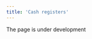 ```yaml
---
title: 'Cash registers'
---
```

The page is under development

[//]: # (В **Розничная торговля** - **Кассы ККМ** отображается список ваших контрольно-кассовых машин. Корректировать список можно при помощи кнопок **Добавить**, **Редактировать** и **Удалить**.)

[//]: # ()
[//]: # (![]&#40;images/Cash_registers_1.png&#41;)

[//]: # ()
[//]: # (*Рис. 1 Список касс ККМ*)

[//]: # ()
[//]: # (  )
[//]: # ()
[//]: # (Чтобы создать новую кассу, необходимо нажать кнопку **Добавить**, откроется форма кассы, в которой надо установить настройки.)

[//]: # ()
[//]: # (![]&#40;images/Cash_registers_2.png&#41;)

[//]: # ()
[//]: # (*Рис. 2 Настройка кассы ККМ*)

[//]: # ()
[//]: # (  )
[//]: # ()
[//]: # (**Наименование** - идентификатор кассы.)

[//]: # ()
[//]: # (**Компания** - укажите [**компанию**]&#40;Partners_directory.md&#41;, которой принадлежит касса.)

[//]: # ()
[//]: # (**Тип реализации** - выберите [**тип реализации**]&#40;Invoice_type.md&#41;, которая будет сформирована для каждой проведенной по кассе покупки.)

[//]: # ()
[//]: # (Обратите внимание, что для автоматического списания проданных товаров и оприходования возвращенных, в типе реализации должно быть настроено автоматическое создание отгрузки и для типа реализации продажи, и для типа реализации возврата.)

[//]: # ()
[//]: # (**Центральная касса** - укажите счет на котором будут аккумулироваться средства центральной кассы. Если данного счета еще нет в системе, его можно настроить в [**карточке компании**]&#40;Partners_directory.md&#41;, либо в модуле **Расчеты** - **Счета**.)

[//]: # ()
[//]: # (**Место хранения** - выберите склад или магазин, с которого реализуются товары. Если такого места хранения еще нет, его можно создать в модуле **Склад** - [**Места хранения**]&#40;Location_settings.md&#41;.)

[//]: # ()
[//]: # (**Драйвер** - выберите драйвер для подключения вашего кассового аппарата из списка доступных.)

[//]: # ()
[//]: # (**Хост** - для ККМ марки Атол укажите устройство, управляющее кассовым оборудованием.)

[//]: # ()
[//]: # (## **Вкладка Компьютер**)

[//]: # ()
[//]: # (Здесь осуществляется привязка кассы к определенному компьютеру. Для этого необходимо отметить галочкой **Вкл**. для имени хоста компьютера. Если привязка создана, то с выбранного компьютера можно будет работать только на данной кассе &#40;рис. 2&#41;.)

[//]: # ()
[//]: # (  )
[//]: # ()
[//]: # (## **Вкладка Метод оплаты**)

[//]: # ()
[//]: # (![]&#40;images/Cash_registers_3.png&#41;)

[//]: # ()
[//]: # (*Рис. 3 Настройка кассы вкладка Метод оплаты*)

[//]: # ()
[//]: # (  )
[//]: # ()
[//]: # (На данной вкладке отображается список [**методов оплаты**]&#40;General_settings.md&#41;, которые могут использоваться в кассе. Если какой-либо метод не будет использоваться на данной кассе, его можно отключить, для этого необходимо отметить галочкой **Откл**.)

[//]: # ()
[//]: # (Для каждого активного метода оплаты необходимо указать счет, на который будут зачисляться при оплате и списываться при возвратах денежные средства. Для этого необходимо кликнуть в поле **Счет** и выбрать нужный счет из списка.)

[//]: # ()
[//]: # (**Сохраните** настроенную кассу ККМ.)

  

  


